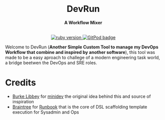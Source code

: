 <div align="center">
  <br>
  <h1>DevRun</h1>
  <strong>A Workflow Mixer</strong>
</div>
<br>
<p align="center">
  <a href="https://www.ruby-lang.org/en/">
    <img src="https://img.shields.io/badge/Ruby-v2.7.3-green.svg" alt="ruby version">
  </a>
  <a href="https://gitpod.io/from-referrer/">
    <img src="https://img.shields.io/badge/setup-automated-blue?logo=gitpod" alt="GitPod badge">
  </a>
  </a>
</p>


Welcome to DevRun (**Another Simple Custom Tool to manage my DevOps Workflow that combine and inspired by another software**), this tool was made to be a easy aproach to challege of a modern engineering task world, a bridge beetwen the DevOps and SRE roles.


# Credits
 
- [Burke Libbey](https://github.com/burke) for [minidev](https://github.com/burke/minidev) the original idea behind this and source of inspiration
- [Braintree](https://www.braintreepayments.com) for [Runbook](https://github.com/braintree/runbook) that is the core of DSL scaffolding template execution for Sysadmin and Ops
